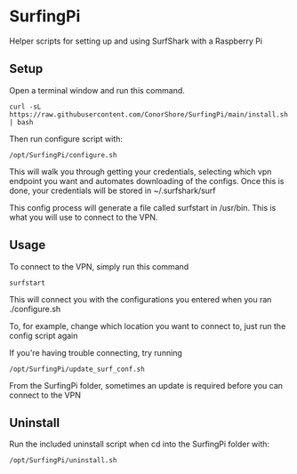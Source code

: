 # SurfingPi
Helper scripts for setting up and using SurfShark with a Raspberry Pi

## Setup
Open a terminal window and run this command. 

    curl -sL https://raw.githubusercontent.com/ConorShore/SurfingPi/main/install.sh | bash

Then run configure script with:
  
    /opt/SurfingPi/configure.sh
   
This will walk you through getting your credentials, selecting which vpn endpoint you want and automates downloading of the configs.
Once this is done, your credentials will be stored in ~/.surfshark/surf

This config process will generate a file called surfstart in /usr/bin. This is what you will use to connect to the VPN. 

## Usage

To connect to the VPN, simply run this command

    surfstart
  
This will connect you with the configurations you entered when you ran ./configure.sh

To, for example, change which location you want to connect to, just run the config script again

If you're having trouble connecting, try running

    /opt/SurfingPi/update_surf_conf.sh
   
From the SurfingPi folder, sometimes an update is required before you can connect to the VPN

## Uninstall

Run the included uninstall script when cd into the SurfingPi folder with:

    /opt/SurfingPi/uninstall.sh
